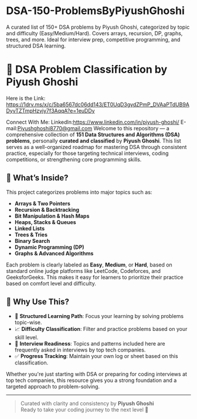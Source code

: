 # DSA-150-ProblemsByPiyushGhoshi
A curated list of 150+ DSA problems by Piyush Ghoshi, categorized by topic and difficulty (Easy/Medium/Hard). Covers arrays, recursion, DP, graphs, trees, and more. Ideal for interview prep, competitive programming, and structured DSA learning.
# 📘 DSA Problem Classification by Piyush Ghoshi

Here is the Link: https://1drv.ms/x/c/5ba6567dc06dd143/ET0UqD3gydZPmP_DVAaPTdUB9ADyvTZTmpHzvjy7f3AqqA?e=1euDDy

Connect With Me: 
LinkedIn:https://www.linkedin.com/in/piyush-ghoshi/      E-mail:Piyushghoshi8770@gmail.com 
Welcome to this repository — a comprehensive collection of **151 Data Structures and Algorithms (DSA) problems**, personally **curated and classified** by **Piyush Ghoshi**. This list serves as a well-organized roadmap for mastering DSA through consistent practice, especially for those targeting technical interviews, coding competitions, or strengthening core programming skills.

## 📂 What’s Inside?

This project categorizes problems into major topics such as:

- **Arrays & Two Pointers**  
- **Recursion & Backtracking**  
- **Bit Manipulation & Hash Maps**  
- **Heaps, Stacks & Queues**  
- **Linked Lists**  
- **Trees & Tries**  
- **Binary Search**  
- **Dynamic Programming (DP)**  
- **Graphs & Advanced Algorithms**

Each problem is clearly labeled as **Easy**, **Medium**, or **Hard**, based on standard online judge platforms like LeetCode, Codeforces, and GeeksforGeeks. This makes it easy for learners to prioritize their practice based on comfort level and difficulty.

## 🎯 Why Use This?

- 🧭 **Structured Learning Path**: Focus your learning by solving problems topic-wise.  
- 📈 **Difficulty Classification**: Filter and practice problems based on your skill level.  
- 🧠 **Interview Readiness**: Topics and patterns included here are frequently asked in interviews by top tech companies.  
- ✅ **Progress Tracking**: Maintain your own log or sheet based on this classification.

Whether you're just starting with DSA or preparing for coding interviews at top tech companies, this resource gives you a strong foundation and a targeted approach to problem-solving.

---

> Curated with clarity and consistency by **Piyush Ghoshi**  
> Ready to take your coding journey to the next level 🚀

